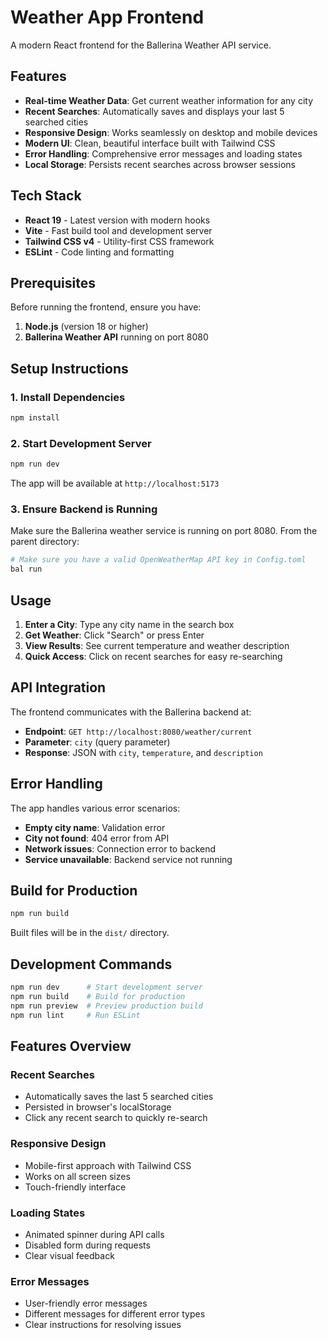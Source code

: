 # Weather App Frontend

A modern React frontend for the Ballerina Weather API service.

## Features

- **Real-time Weather Data**: Get current weather information for any city
- **Recent Searches**: Automatically saves and displays your last 5 searched cities
- **Responsive Design**: Works seamlessly on desktop and mobile devices
- **Modern UI**: Clean, beautiful interface built with Tailwind CSS
- **Error Handling**: Comprehensive error messages and loading states
- **Local Storage**: Persists recent searches across browser sessions

## Tech Stack

- **React 19** - Latest version with modern hooks
- **Vite** - Fast build tool and development server
- **Tailwind CSS v4** - Utility-first CSS framework
- **ESLint** - Code linting and formatting

## Prerequisites

Before running the frontend, ensure you have:

1. **Node.js** (version 18 or higher)
2. **Ballerina Weather API** running on port 8080

## Setup Instructions

### 1. Install Dependencies

```bash
npm install
```

### 2. Start Development Server

```bash
npm run dev
```

The app will be available at `http://localhost:5173`

### 3. Ensure Backend is Running

Make sure the Ballerina weather service is running on port 8080. From the parent directory:

```bash
# Make sure you have a valid OpenWeatherMap API key in Config.toml
bal run
```

## Usage

1. **Enter a City**: Type any city name in the search box
2. **Get Weather**: Click "Search" or press Enter
3. **View Results**: See current temperature and weather description
4. **Quick Access**: Click on recent searches for easy re-searching

## API Integration

The frontend communicates with the Ballerina backend at:
- **Endpoint**: `GET http://localhost:8080/weather/current`
- **Parameter**: `city` (query parameter)
- **Response**: JSON with `city`, `temperature`, and `description`

## Error Handling

The app handles various error scenarios:
- **Empty city name**: Validation error
- **City not found**: 404 error from API
- **Network issues**: Connection error to backend
- **Service unavailable**: Backend service not running

## Build for Production

```bash
npm run build
```

Built files will be in the `dist/` directory.

## Development Commands

```bash
npm run dev      # Start development server
npm run build    # Build for production  
npm run preview  # Preview production build
npm run lint     # Run ESLint
```

## Features Overview

### Recent Searches
- Automatically saves the last 5 searched cities
- Persisted in browser's localStorage
- Click any recent search to quickly re-search

### Responsive Design  
- Mobile-first approach with Tailwind CSS
- Works on all screen sizes
- Touch-friendly interface

### Loading States
- Animated spinner during API calls
- Disabled form during requests
- Clear visual feedback

### Error Messages
- User-friendly error messages
- Different messages for different error types
- Clear instructions for resolving issues
